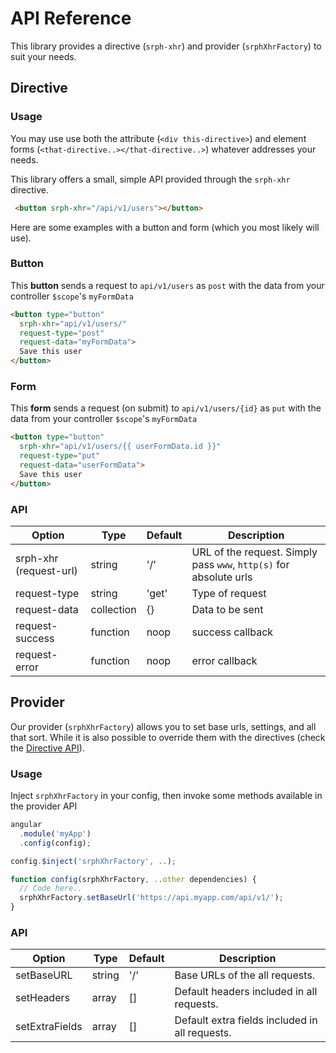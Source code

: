 API Reference
=====

This library provides a directive (```srph-xhr```) and provider (```srphXhrFactory```) to suit your needs.

## Directive

### Usage

You may use use both the attribute (```<div this-directive>```) and element forms (```<that-directive..></that-directive..>```) whatever addresses your needs.

This library offers a small, simple API provided through the ```srph-xhr``` directive.

```html
 <button srph-xhr="/api/v1/users"></button>
```

Here are some examples with a button and form (which you most likely will use).

### Button

This **button** sends a request to ```api/v1/users``` as ```post``` with the data from your controller ```$scope```'s ```myFormData```

```html
<button type="button"
  srph-xhr="api/v1/users/"
  request-type="post"
  request-data="myFormData">
  Save this user
</button>
```

### Form

This **form** sends a request (on submit) to ```api/v1/users/{id}``` as ```put``` with the data from your controller ```$scope```'s ```myFormData```

```html
<button type="button"
  srph-xhr="api/v1/users/{{ userFormData.id }}"
  request-type="put"
  request-data="userFormData">
  Save this user
</button>
```

### API

Option | Type | Default | Description
------ | ---- | ------- | -----------
srph-xhr (request-url) | string | '/' | URL of the request. Simply pass ```www```, ```http(s)``` for absolute urls
request-type | string | 'get' | Type of request
request-data | collection | {} | Data to be sent
request-success | function | noop | success callback
request-error | function | noop | error callback

## Provider

Our provider (```srphXhrFactory```) allows you to set base urls, settings, and all that sort. While it is also possible to override them with the directives (check the [Directive API](#api-reference-directive-api)).

### Usage

Inject ```srphXhrFactory``` in your config, then invoke some methods available in the provider API

```javascript
angular
  .module('myApp')
  .config(config);

config.$inject('srphXhrFactory', ..);

function config(srphXhrFactory, ..other dependencies) {
  // Code here..
  srphXhrFactory.setBaseUrl('https://api.myapp.com/api/v1/');
}
```

### API

Option | Type | Default | Description
------ | ---- | ------- | -----------
setBaseURL | string | '/' | Base URLs of the all requests.
setHeaders | array | [] | Default headers included in all requests.
setExtraFields | array | [] | Default extra fields included in all requests.